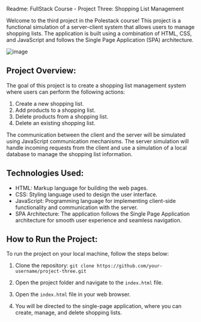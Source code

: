 Readme: FullStack Course - Project Three: Shopping List Management

Welcome to the third project in the Polestack course! This project is a functional simulation of a server-client system that allows users to manage shopping lists. The application is built using a combination of HTML, CSS, and JavaScript and follows the Single Page Application (SPA) architecture.

![image](https://github.com/HeroutRozilyo/fullStack3/assets/73179974/1c66568a-8725-4bf7-ac47-68f1ec30a429)

## Project Overview:

The goal of this project is to create a shopping list management system where users can perform the following actions:

1. Create a new shopping list.
2. Add products to a shopping list.
3. Delete products from a shopping list.
4. Delete an existing shopping list.

The communication between the client and the server will be simulated using JavaScript communication mechanisms. The server simulation will handle incoming requests from the client and use a simulation of a local database to manage the shopping list information.

## Technologies Used:

- HTML: Markup language for building the web pages.
- CSS: Styling language used to design the user interface.
- JavaScript: Programming language for implementing client-side functionality and communication with the server.
- SPA Architecture: The application follows the Single Page Application architecture for smooth user experience and seamless navigation.

## How to Run the Project:

To run the project on your local machine, follow the steps below:

1. Clone the repository: `git clone https://github.com/your-username/project-three.git`

2. Open the project folder and navigate to the `index.html` file.

3. Open the `index.html` file in your web browser.

4. You will be directed to the single-page application, where you can create, manage, and delete shopping lists.


